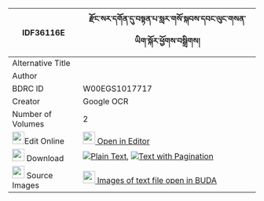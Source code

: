 |IDF36116E|རྫོང་སར་དགོན་དུ་བསྟན་པ་སླར་གསོ་སྐབས་དབང་ལུང་གསན་ཡིག་སྐོར་ཕྱོགས་བསྒྲིགས། 
| --- | --- 
|Alternative Title |
|Author | 
|BDRC ID | W00EGS1017717
|Creator | Google OCR
|Number of Volumes| 2
|<img width="25" src="https://img.icons8.com/color/25/000000/edit-property.png">Edit Online| [<img width="25" src="https://avatars.githubusercontent.com/u/45091458?s=200&v=4"> Open in Editor](http://editor.openpecha.org/IDF36116E)
|<img width="25" src="https://img.icons8.com/fluent/48/000000/download-2.png"/>  Download | [![](https://img.icons8.com/color/20/000000/txt.png)Plain Text](https://github.com/Openpecha/IDF36116E/releases/download/v1/dzong_sa_ra_gon_du_tenpa_lar_s_plain_IDF36116E.zip), [![](https://img.icons8.com/color/20/000000/txt.png)Text with Pagination](https://github.com/Openpecha/IDF36116E/releases/download/v1/dzong_sa_ra_gon_du_tenpa_lar_s_pages_IDF36116E.zip)
|<img width="25" src="https://img.icons8.com/plasticine/100/000000/pictures-folder.png"/>  Source Images | [<img width="25" src="https://library.bdrc.io/icons/BUDA-small.svg"> Images of text file open in BUDA](https://library.bdrc.io/show/bdr:W00EGS1017717)